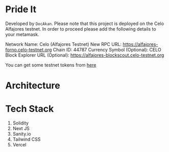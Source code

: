 # Pride It

Developed by `DocAkan`. Please note that this project is deployed on the Celo Alfajores testnet. In order to proceed please add the following details to your metamask.

Network Name: Celo (Alfajores Testnet)
New RPC URL: https://alfajores-forno.celo-testnet.org
Chain ID: 44787
Currency Symbol (Optional): CELO
Block Explorer URL (Optional): https://alfajores-blockscout.celo-testnet.org


You can get some testnet tokens from [here](https://celo.org/developers/faucet)

# Architecture


# Tech Stack
1. Solidity
2. Next JS
3. Sanity.io
4. Tailwind CSS
5. Vercel

